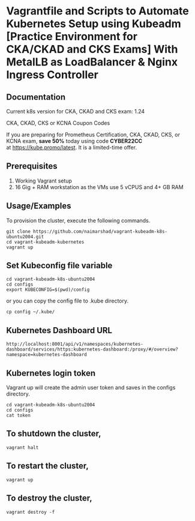 # Vagrantfile and Scripts to Automate Kubernetes Setup using Kubeadm [Practice Environment for CKA/CKAD and CKS Exams] With MetalLB as LoadBalancer & Nginx Ingress Controller

## Documentation

Current k8s version for CKA, CKAD and CKS exam: 1.24

CKA, CKAD, CKS or KCNA Coupon Codes

If you are preparing for Prometheus Certification, CKA, CKAD, CKS, or KCNA exam, **save 50%** today using code **CYBER22CC** at https://kube.promo/latest. It is a limited-time offer.

## Prerequisites

1. Working Vagrant setup
2. 16 Gig + RAM workstation as the VMs use 5 vCPUS and 4+ GB RAM

## Usage/Examples

To provision the cluster, execute the following commands.

```shell
git clone https://github.com/naimarshad/vagrant-kubeadm-k8s-ubuntu2004.git
cd vagrant-kubeadm-kubernetes
vagrant up
```

## Set Kubeconfig file variable

```shell
cd vagrant-kubeadm-k8s-ubuntu2004
cd configs
export KUBECONFIG=$(pwd)/config
```

or you can copy the config file to .kube directory.

```shell
cp config ~/.kube/
```

## Kubernetes Dashboard URL

```shell
http://localhost:8001/api/v1/namespaces/kubernetes-dashboard/services/https:kubernetes-dashboard:/proxy/#/overview?namespace=kubernetes-dashboard
```

## Kubernetes login token

Vagrant up will create the admin user token and saves in the configs directory.

```shell
cd vagrant-kubeadm-k8s-ubuntu2004
cd configs
cat token
```

## To shutdown the cluster,

```shell
vagrant halt
```

## To restart the cluster,

```shell
vagrant up
```

## To destroy the cluster,

```shell
vagrant destroy -f
```
